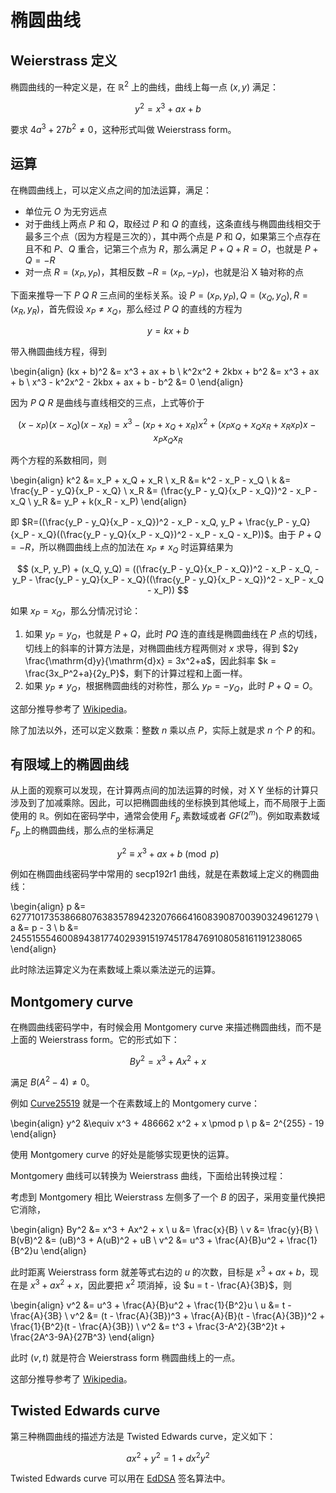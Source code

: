 # 椭圆曲线

## Weierstrass 定义

椭圆曲线的一种定义是，在 $\mathbb{R}^2$ 上的曲线，曲线上每一点 $(x, y)$ 满足：

$$
y^2 = x^3 + ax + b
$$

要求 $4a^3 + 27b^2 \ne 0$，这种形式叫做 Weierstrass form。

## 运算

在椭圆曲线上，可以定义点之间的加法运算，满足：

- 单位元 $O$ 为无穷远点
- 对于曲线上两点 $P$ 和 $Q$，取经过 $P$ 和 $Q$ 的直线，这条直线与椭圆曲线相交于最多三个点（因为方程是三次的），其中两个点是 $P$ 和 $Q$，如果第三个点存在且不和 $P$、$Q$ 重合，记第三个点为 $R$，那么满足 $P + Q + R = O$，也就是 $P + Q = -R$
- 对一点 $R=(x_P, y_P)$，其相反数 $-R=(x_P, -y_P)$，也就是沿 X 轴对称的点

下面来推导一下 $P$ $Q$ $R$ 三点间的坐标关系。设 $P=(x_P, y_P), Q=(x_Q, y_Q), R=(x_R, y_R)$，首先假设 $x_P \ne x_Q$，那么经过 $P$ $Q$ 的直线的方程为

$$
y = kx + b
$$

带入椭圆曲线方程，得到

\begin{align}
(kx + b)^2 &= x^3 + ax + b \\
k^2x^2 + 2kbx + b^2 &= x^3 + ax + b \\
x^3 - k^2x^2 - 2kbx + ax + b - b^2 &= 0
\end{align}

因为 $P$ $Q$ $R$ 是曲线与直线相交的三点，上式等价于

$$
(x-x_P)(x-x_Q)(x-x_R) = x^3-(x_P+x_Q+x_R)x^2+(x_Px_Q+x_Qx_R+x_Rx_P)x-x_Px_Qx_R
$$

两个方程的系数相同，则

\begin{align}
k^2 &= x_P + x_Q + x_R \\
x_R &= k^2 - x_P - x_Q \\
k &= \frac{y_P - y_Q}{x_P - x_Q} \\
x_R &= (\frac{y_P - y_Q}{x_P - x_Q})^2 - x_P - x_Q \\
y_R &= y_P + k(x_R - x_P)
\end{align}

即 $R=((\frac{y_P - y_Q}{x_P - x_Q})^2 - x_P - x_Q, y_P + \frac{y_P - y_Q}{x_P - x_Q}((\frac{y_P - y_Q}{x_P - x_Q})^2 - x_P - x_Q - x_P))$。由于 $P + Q = -R$，所以椭圆曲线上点的加法在 $x_P \ne x_Q$ 时运算结果为

$$
(x_P, y_P) + (x_Q, y_Q) = ((\frac{y_P - y_Q}{x_P - x_Q})^2 - x_P - x_Q, - y_P - \frac{y_P - y_Q}{x_P - x_Q}((\frac{y_P - y_Q}{x_P - x_Q})^2 - x_P - x_Q - x_P))
$$

如果 $x_P = x_Q$，那么分情况讨论：

1. 如果 $y_P = y_Q$，也就是 $P + Q$，此时 $PQ$ 连的直线是椭圆曲线在 $P$ 点的切线，切线上的斜率的计算方法是，对椭圆曲线方程两侧对 $x$ 求导，得到 $2y \frac{\mathrm{d}y}{\mathrm{d}x} = 3x^2+a$，因此斜率 $k = \frac{3x_P^2+a}{2y_P}$，剩下的计算过程和上面一样。
2. 如果 $y_P \ne y_Q$，根据椭圆曲线的对称性，那么 $y_P = - y_Q$，此时 $P + Q = O$。

这部分推导参考了 [Wikipedia](https://en.wikipedia.org/wiki/Elliptic_curve)。

除了加法以外，还可以定义数乘：整数 $n$ 乘以点 $P$，实际上就是求 $n$ 个 $P$ 的和。

## 有限域上的椭圆曲线

从上面的观察可以发现，在计算两点间的加法运算的时候，对 X Y 坐标的计算只涉及到了加减乘除。因此，可以把椭圆曲线的坐标换到其他域上，而不局限于上面使用的 $\mathbb{R}$。例如在密码学中，通常会使用 $F_p$ 素数域或者 $GF(2^m)$。例如取素数域 $F_p$ 上的椭圆曲线，那么点的坐标满足

$$
y^2 \equiv x^3 + ax + b \pmod p
$$

例如在椭圆曲线密码学中常用的 secp192r1 曲线，就是在素数域上定义的椭圆曲线：

\begin{align}
p &= 6277101735386680763835789423207666416083908700390324961279 \\
a &= p - 3 \\
b &= 2455155546008943817740293915197451784769108058161191238065
\end{align}

此时除法运算定义为在素数域上乘以乘法逆元的运算。

## Montgomery curve

在椭圆曲线密码学中，有时候会用 Montgomery curve 来描述椭圆曲线，而不是上面的 Weierstrass form。它的形式如下：

$$
By^2 = x^3 + Ax^2 + x
$$

满足 $B(A^2-4) \ne 0$。

例如 [Curve25519](https://en.wikipedia.org/wiki/Curve25519) 就是一个在素数域上的 Montgomery curve：

\begin{align}
y^2 &\equiv x^3 + 486662 x^2 + x \pmod p \\
p &= 2^{255} - 19
\end{align}

使用 Montgomery curve 的好处是能够实现更快的运算。

Montgomery 曲线可以转换为 Weierstrass 曲线，下面给出转换过程：

考虑到 Montgomery 相比 Weierstrass 左侧多了一个 $B$ 的因子，采用变量代换把它消除，

\begin{align}
By^2 &= x^3 + Ax^2 + x \\
u &= \frac{x}{B} \\
v &= \frac{y}{B} \\
B(vB)^2 &= (uB)^3 + A(uB)^2 + uB \\
v^2 &= u^3 + \frac{A}{B}u^2 + \frac{1}{B^2}u
\end{align}

此时距离 Weierstrass form 就差等式右边的 $u$ 的次数，目标是 $x^3 + ax + b$，现在是 $x^3 + ax^2 + x$，因此要把 $x^2$ 项消掉，设 $u = t - \frac{A}{3B}$，则

\begin{align}
v^2 &= u^3 + \frac{A}{B}u^2 + \frac{1}{B^2}u \\
u &= t - \frac{A}{3B} \\
v^2 &= (t - \frac{A}{3B})^3 + \frac{A}{B}(t - \frac{A}{3B})^2 + \frac{1}{B^2}(t - \frac{A}{3B}) \\
v^2 &= t^3 + \frac{3-A^2}{3B^2}t + \frac{2A^3-9A}{27B^3}
\end{align}

此时 $(v, t)$ 就是符合 Weierstrass form 椭圆曲线上的一点。

这部分推导参考了 [Wikipedia](https://en.wikipedia.org/wiki/Montgomery_curve#Equivalence_with_Weierstrass_curves)。

## Twisted Edwards curve

第三种椭圆曲线的描述方法是 Twisted Edwards curve，定义如下：

$$
ax^2 + y^2 = 1 + dx^2y^2
$$

Twisted Edwards curve 可以用在 [EdDSA](https://en.wikipedia.org/wiki/EdDSA) 签名算法中。